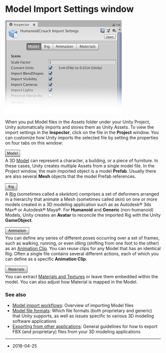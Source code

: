 # Model Import Settings window

![The Import Settings window](../uploads/Main/classFBXImporter-Inspector.png)

When you put Model files in the Assets folder under your Unity Project, Unity automatically imports and stores them as Unity Assets. To view the import settings in the __Inspector__, click on the file in the __Project__ window. You can customize how Unity imports the selected file by setting the properties on four tabs on this window:

[![Model tab](../uploads/Main/class-FBXImporter_Model-tab.png)](FBXImporter-Model)<br/>A 3D [Model](FBXImporter-Model) can represent a character, a building, or a piece of furniture. In these cases, Unity creates multiple Assets from a single model file. In the Project window, the main imported object is a model __Prefab__. Usually there are also several __Mesh__ objects that the model Prefab references.

[![Rig tab](../uploads/Main/class-FBXImporter_Rig-tab.png)](FBXImporter-Rig)<br/>A [Rig](FBXImporter-Rig) (sometimes called a _skeleton_) comprises a set of deformers arranged in a hierarchy that animate a Mesh (sometimes called _skin_) on one or more models created in a 3D modeling application such as as Autodesk® 3ds Max® or Autodesk® Maya®. For __Humanoid__ and __Generic__ (non-humanoid) Models, Unity creates an __Avatar__ to reconcile the imported Rig with the Unity __GameObject__.

[![Animation tab](../uploads/Main/class-FBXImporter_Animation-tab.png)](class-AnimationClip)<br/>You can define any series of different poses occurring over a set of frames, such as walking, running, or even idling (shifting from one foot to the other) as an [Animation Clip](class-AnimationClip). You can reuse clips for any Model that has an identical Rig. Often a single file contains several different actions, each of which you can define as a specific __Animation Clip__.

[![Materials tab](../uploads/Main/class-FBXImporter_Materials-tab.png)](FBXImporter-Materials)<br/>You can extract [Materials and Textures](FBXImporter-Materials) or leave them embedded within the model. You can also adjust how Material is mapped in the Model.


### See also

* [Model import workflows](ImportingModelFiles): Overview of importing Model files
* [Model file formats](3D-formats): Which file formats (both proprietary and generic) that Unity supports, as well as issues specific to various 3D modeling software applications
* [Exporting from other applications](HOWTO-exportFBX): General guidelines for how to export FBX (and proprietary) files from your 3D modeling applications

---

* <span class="page-edit"> 2018-04-25  <!-- include IncludeTextAmendPageSomeEdit --></span>
